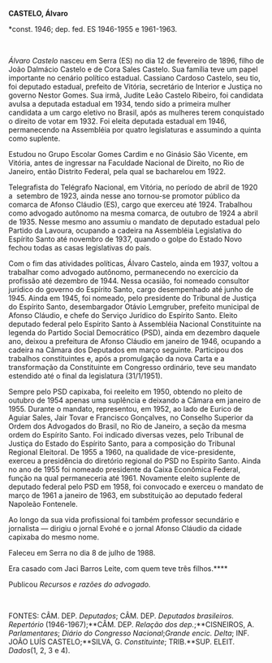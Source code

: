 **CASTELO, Álvaro**

\*const. 1946; dep. fed. ES 1946-1955 e 1961-1963.

 

*Álvaro Castelo* nasceu em Serra (ES) no dia 12 de fevereiro de 1896,
filho de João Dalmácio Castelo e de Cora Sales Castelo. Sua família teve
um papel importante no cenário político estadual. Cassiano Cardoso
Castelo, seu tio, foi deputado estadual, prefeito de Vitória, secretário
de Interior e Justiça no governo Nestor Gomes. Sua irmã, Judite Leão
Castelo Ribeiro, foi candidata avulsa a deputada estadual em 1934, tendo
sido a primeira mulher candidata a um cargo eletivo no Brasil, após as
mulheres terem conquistado o direito de votar em 1932. Foi eleita
deputada estadual em 1946, permanecendo na Assembléia por quatro
legislaturas e assumindo a quinta como suplente.

Estudou no Grupo Escolar Gomes Cardim e no Ginásio São Vicente, em
Vitória, antes de ingressar na Faculdade Nacional de Direito, no Rio de
Janeiro, então Distrito Federal, pela qual se bacharelou em 1922.

Telegrafista do Telégrafo Nacional, em Vitória, no período de abril de
1920 a  setembro de 1923, ainda nesse ano tornou-se promotor público da
comarca de Afonso Cláudio (ES), cargo que exerceu até 1924. Trabalhou
como advogado autônomo na mesma comarca, de outubro de 1924 a abril de
1935. Nesse mesmo ano assumiu o mandato de deputado estadual pelo
Partido da Lavoura, ocupando a cadeira na Assembléia Legislativa do
Espírito Santo até novembro de 1937, quando o golpe do Estado Novo
fechou todas as casas legislativas do país.

Com o fim das atividades políticas, Álvaro Castelo, ainda em 1937,
voltou a trabalhar como advogado autônomo, permanecendo no exercício da
profissão até dezembro de 1944. Nessa ocasião, foi nomeado consultor
jurídico do governo do Espírito Santo, cargo desempenhado até junho de
1945. Ainda em 1945, foi nomeado, pelo presidente do Tribunal de Justiça
do Espírito Santo, desembargador Otávio Lemgruber, prefeito municipal de
Afonso Cláudio, e chefe do Serviço Jurídico do Espírito Santo. Eleito
deputado federal pelo Espírito Santo à Assembléia Nacional Constituinte
na legenda do Partido Social Democrático (PSD), ainda em dezembro
daquele ano, deixou a prefeitura de Afonso Cláudio em janeiro de 1946,
ocupando a cadeira na Câmara dos Deputados em março seguinte. Participou
dos trabalhos constituintes e, após a promulgação da nova Carta e a
transformação da Constituinte em Congresso ordinário, teve seu mandato
estendido até o final da legislatura (31/1/1951).

Sempre pelo PSD capixaba, foi reeleito em 1950, obtendo no pleito de
outubro de 1954 apenas uma suplência e deixando a Câmara em janeiro de
1955. Durante o mandato, representou, em 1952, ao lado de Eurico de
Aguiar Sales, Jair Tovar e Francisco Gonçalves, no Conselho Superior da
Ordem dos Advogados do Brasil, no Rio de Janeiro, a seção da mesma ordem
do Espírito Santo. Foi indicado diversas vezes, pelo Tribunal de Justiça
do Estado do Espírito Santo, para a composição do Tribunal Regional
Eleitoral. De 1955 a 1960, na qualidade de vice-presidente, exerceu a
presidência do diretório regional do PSD no Espírito Santo. Ainda no ano
de 1955 foi nomeado presidente da Caixa Econômica Federal, função na
qual permaneceria até 1961. Novamente eleito suplente de deputado
federal pelo PSD em 1958, foi convocado e exerceu o mandato de março de
1961 a janeiro de 1963, em substituição ao deputado federal Napoleão
Fontenele.

Ao longo da sua vida profissional foi também professor secundário e
jornalista — dirigiu o jornal Evohé e o jornal Afonso Cláudio da cidade
capixaba do mesmo nome.

Faleceu em Serra no dia 8 de julho de 1988.

Era casado com Jaci Barros Leite, com quem teve três filhos.****

Publicou *Recursos e razões do advogado.*

 

FONTES: CÂM. DEP. *Deputados*; CÂM. DEP. *Deputados brasileiros.
Repertório* (1946-1967);**CÂM. DEP. *Relação dos dep.*;**CISNEIROS, A.
*Parlamentares*; *Diário do Congresso Nacional*;*Grande* *encic. Delta*;
INF. JOÃO LUÍS CASTELO;**SILVA, G. *Constituinte*; TRIB.**SUP. ELEIT.
*Dados*(1, 2, 3 e 4).

 

 
